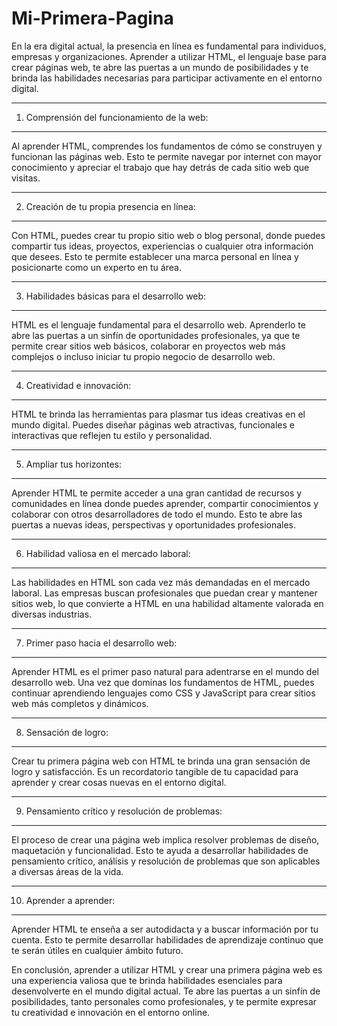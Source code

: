 # Mi-Primera-Pagina
En la era digital actual, la presencia en línea es fundamental para individuos, empresas y organizaciones. Aprender a utilizar HTML, el lenguaje base para crear páginas web, te abre las puertas a un mundo de posibilidades y te brinda las habilidades necesarias para participar activamente en el entorno digital.

----------------------------------------------
1. Comprensión del funcionamiento de la web:
----------------------------------------------

Al aprender HTML, comprendes los fundamentos de cómo se construyen y funcionan las páginas web. Esto te permite navegar por internet con mayor conocimiento y apreciar el trabajo que hay detrás de cada sitio web que visitas.

---------------------------------------------
2. Creación de tu propia presencia en línea:
---------------------------------------------

Con HTML, puedes crear tu propio sitio web o blog personal, donde puedes compartir tus ideas, proyectos, experiencias o cualquier otra información que desees. Esto te permite establecer una marca personal en línea y posicionarte como un experto en tu área.

----------------------------------------------
3. Habilidades básicas para el desarrollo web:
-----------------------------------------------

HTML es el lenguaje fundamental para el desarrollo web. Aprenderlo te abre las puertas a un sinfín de oportunidades profesionales, ya que te permite crear sitios web básicos, colaborar en proyectos web más complejos o incluso iniciar tu propio negocio de desarrollo web.

-----------------------------
4. Creatividad e innovación:
-----------------------------

HTML te brinda las herramientas para plasmar tus ideas creativas en el mundo digital. Puedes diseñar páginas web atractivas, funcionales e interactivas que reflejen tu estilo y personalidad.

--------------------------
5. Ampliar tus horizontes:
--------------------------

Aprender HTML te permite acceder a una gran cantidad de recursos y comunidades en línea donde puedes aprender, compartir conocimientos y colaborar con otros desarrolladores de todo el mundo. Esto te abre las puertas a nuevas ideas, perspectivas y oportunidades profesionales.

--------------------------------------------
6. Habilidad valiosa en el mercado laboral:
--------------------------------------------

Las habilidades en HTML son cada vez más demandadas en el mercado laboral. Las empresas buscan profesionales que puedan crear y mantener sitios web, lo que convierte a HTML en una habilidad altamente valorada en diversas industrias.

----------------------------------------
7. Primer paso hacia el desarrollo web:
--------------------------------------

Aprender HTML es el primer paso natural para adentrarse en el mundo del desarrollo web. Una vez que dominas los fundamentos de HTML, puedes continuar aprendiendo lenguajes como CSS y JavaScript para crear sitios web más completos y dinámicos.

-----------------------
8. Sensación de logro:
----------------------

Crear tu primera página web con HTML te brinda una gran sensación de logro y satisfacción. Es un recordatorio tangible de tu capacidad para aprender y crear cosas nuevas en el entorno digital.

-------------------------------------------------
9. Pensamiento crítico y resolución de problemas:
-------------------------------------------------

El proceso de crear una página web implica resolver problemas de diseño, maquetación y funcionalidad. Esto te ayuda a desarrollar habilidades de pensamiento crítico, análisis y resolución de problemas que son aplicables a diversas áreas de la vida.

---------------------------
10. Aprender a aprender:
---------------------------

Aprender HTML te enseña a ser autodidacta y a buscar información por tu cuenta. Esto te permite desarrollar habilidades de aprendizaje continuo que te serán útiles en cualquier ámbito futuro.

En conclusión, aprender a utilizar HTML y crear una primera página web es una experiencia valiosa que te brinda habilidades esenciales para desenvolverte en el mundo digital actual. Te abre las puertas a un sinfín de posibilidades, tanto personales como profesionales, y te permite expresar tu creatividad e innovación en el entorno online.
